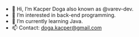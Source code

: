 - 👋 Hi, I’m Kacper Doga also known as @varev-dev.
- 👀 I’m interested in back-end programming.
- 🌱 I’m currently learning Java.
- 📫 Contact: doga.kacper@gmail.com

<!---
varev-dev/varev-dev is a ✨ special ✨ repository because its `README.md` (this file) appears on your GitHub profile.
You can click the Preview link to take a look at your changes.
--->
